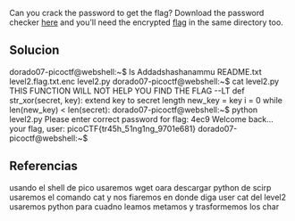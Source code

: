 Can you crack the password to get the flag? Download the password checker [here](https://artifacts.picoctf.net/c/51/level1.py) and you'll need the encrypted [flag](https://artifacts.picoctf.net/c/51/level1.flag.txt.enc) in the same directory too.
## Solucion

dorado07-picoctf@webshell:~$ ls
Addadshashanammu  README.txt  level2.flag.txt.enc  level2.py
dorado07-picoctf@webshell:~$ cat level2.py 
THIS FUNCTION WILL NOT HELP YOU FIND THE FLAG --LT 
def str_xor(secret, key):
extend key to secret length
    new_key = key
    i = 0
    while len(new_key) < len(secret):
dorado07-picoctf@webshell:~$ python level2.py 
Please enter correct password for flag: 4ec9
Welcome back... your flag, user:
picoCTF{tr45h_51ng1ng_9701e681}
dorado07-picoctf@webshell:~$ 

## Referencias
usando el shell de pico 
usaremos wget oara descargar python de scirp
usaremos el comando cat y nos fiaremos en donde diga user 
cat del level2
usaremos python para cuadno leamos metamos y trasformemos los char
